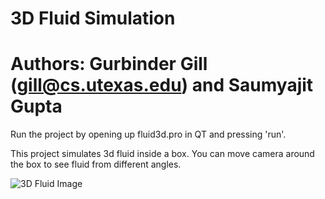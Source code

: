 
3D Fluid Simulation
=====================

 Authors: Gurbinder Gill (gill@cs.utexas.edu) and Saumyajit Gupta
=================================================================

Run the project by opening up fluid3d.pro in QT and pressing 'run'.

This project simulates 3d fluid inside a box. You can move camera around the box to see fluid from different
angles.

![3D Fluid Image](https://cloud.githubusercontent.com/assets/1104427/9012592/00703f8a-376b-11e5-9ecf-51e8b8833972.png "3D Fluid")
